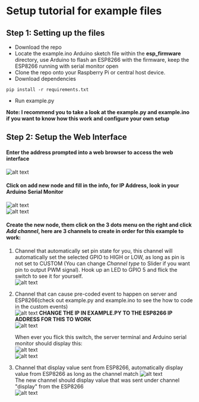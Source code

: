 # Setup tutorial for example files

## Step 1: Setting up the files
- Download the repo
- Locate the example.ino Arduino sketch file within the **esp_firmware** directory, use Arduino to flash an ESP8266 with the firmware, keep the ESP8266 running with serial monitor open
- Clone the repo onto your Raspberry Pi or central host device.
- Download dependencies
```
pip install -r requirements.txt
```
- Run example.py

**Note: I recommend you to take a look at the example.py and example.ino if you want to know how this work and configure your own setup**

## Step 2: Setup the Web Interface
#### Enter the address prompted into a web browser to access the web interface
![alt text](https://github.com/NguyenQuang-10/ESPHub/blob/master/examples/png/promptaddress.PNG)
#### Click on add new node and fill in the info, for IP Address, look in your Arduino Serial Monitor
![alt text](https://github.com/NguyenQuang-10/ESPHub/blob/master/examples/png/ipfrommonitor.PNG)  
![alt text](https://github.com/NguyenQuang-10/ESPHub/blob/master/examples/png/nodesettings.PNG)
#### Create the new node, them click on the 3 dots menu on the right and click *Add channel*, here are 3 channels to create in order for this example to work:  
1. Channel that automatically set pin state for you, this channel will automatically set the selected GPIO to HIGH or LOW, as long as pin is not set to CUSTOM  (You can change *Channel type* to Slider if you want pin to output PWM signal). Hook up an LED to GPIO 5 and flick the switch to see it for yourself.  
![alt text](https://github.com/NguyenQuang-10/ESPHub/blob/master/examples/png/newchannel1.PNG)
2. Channel that can cause pre-coded event to happen on server and ESP8266(check out example.py and example.ino to see the how to code in the custom events)  
![alt text](https://github.com/NguyenQuang-10/ESPHub/blob/master/examples/png/newchannel2.PNG)
**CHANGE THE IP IN EXAMPLE.PY TO THE ESP8266 IP ADDRESS FOR THIS TO WORK**  
![alt text](https://github.com/NguyenQuang-10/ESPHub/blob/master/examples/png/nodeip.PNG)  

   When ever you flick this switch, the server terminal and Arduino serial monitor should display this:  
   ![alt text](https://github.com/NguyenQuang-10/ESPHub/blob/master/examples/png/servercustom2.PNG)  
   ![alt text](https://github.com/NguyenQuang-10/ESPHub/blob/master/examples/png/custommonitor.PNG)  

3. Channel that display value sent from ESP8266, automatically display value from ESP8266 as long as the channel match
![alt text](https://github.com/NguyenQuang-10/ESPHub/blob/master/examples/png/newchannel3.PNG)  
The new channel should display value that was sent under channel "display" from the ESP8266  
![alt text](https://github.com/NguyenQuang-10/ESPHub/blob/master/examples/png/channels.PNG)